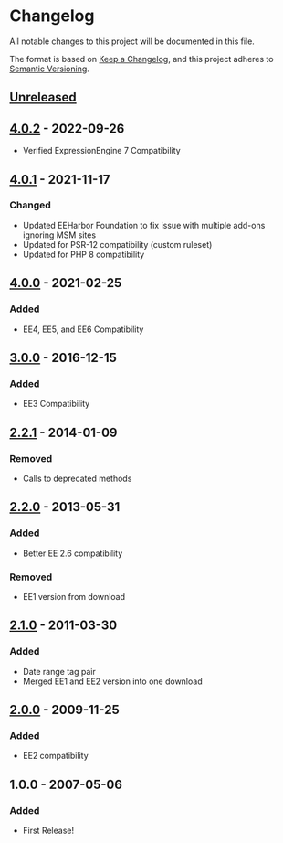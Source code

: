 # Changelog
All notable changes to this project will be documented in this file.

The format is based on [Keep a Changelog](https://keepachangelog.com/),
and this project adheres to [Semantic Versioning](https://semver.org/spec/v2.0.0.html).

## [Unreleased]

## [4.0.2] - 2022-09-26
- Verified ExpressionEngine 7 Compatibility

## [4.0.1] - 2021-11-17
### Changed
- Updated EEHarbor Foundation to fix issue with multiple add-ons ignoring MSM sites
- Updated for PSR-12 compatibility (custom ruleset)
- Updated for PHP 8 compatibility

## [4.0.0] - 2021-02-25
### Added
- EE4, EE5, and EE6 Compatibility

## [3.0.0] - 2016-12-15
### Added
- EE3 Compatibility

## [2.2.1] - 2014-01-09
### Removed
- Calls to deprecated methods

## [2.2.0] - 2013-05-31
### Added
- Better EE 2.6 compatibility

### Removed
- EE1 version from download

## [2.1.0] - 2011-03-30
### Added
- Date range tag pair
- Merged EE1 and EE2 version into one download

## [2.0.0] - 2009-11-25
### Added
- EE2 compatibility

## 1.0.0 - 2007-05-06
### Added
- First Release!

[Unreleased]: https://github.com/packettide/wygwam/compare/v4.0.2...HEAD
[4.0.2]: https://github.com/packettide/wygwam/compare/v4.0.1...v4.0.2
[4.0.1]: https://github.com/packettide/wygwam/compare/v4.0.0...v4.0.1
[4.0.0]: https://github.com/packettide/wygwam/compare/v3.0.0...v4.0.0
[3.0.0]: https://github.com/packettide/wygwam/compare/v2.2.1...v3.0.0
[2.2.1]: https://github.com/packettide/wygwam/compare/v2.2.0...v2.2.1
[2.2.0]: https://github.com/packettide/wygwam/compare/v2.1.0...v2.2.0
[2.1.0]: https://github.com/packettide/wygwam/compare/v2.0.0...v2.1.0
[2.0.0]: https://github.com/packettide/wygwam/compare/v1.0.0...v2.0.0